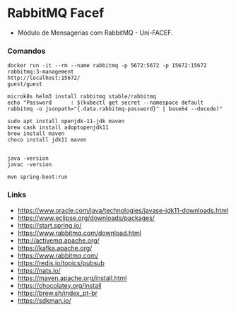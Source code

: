 # RabbitMQ Facef

- Módulo de Mensagerias com RabbitMQ - Uni-FACEF.

### Comandos

```
docker run -it --rm --name rabbitmq -p 5672:5672 -p 15672:15672 rabbitmq:3-management
http://localhost:15672/
guest/guest

microk8s helm3 install rabbitmq stable/rabbitmq
echo "Password      : $(kubectl get secret --namespace default rabbitmq -o jsonpath="{.data.rabbitmq-password}" | base64 --decode)"

sudo apt install openjdk-11-jdk maven
brew cask install adoptopenjdk11
brew install maven
choco install jdk11 maven


java -version
javac -version

mvn spring-boot:run

```

### Links

- https://www.oracle.com/java/technologies/javase-jdk11-downloads.html
- https://www.eclipse.org/downloads/packages/
- https://start.spring.io/
- https://www.rabbitmq.com/download.html
- http://activemq.apache.org/
- https://kafka.apache.org/
- https://www.rabbitmq.com/
- https://redis.io/topics/pubsub
- https://nats.io/
- https://maven.apache.org/install.html
- https://chocolatey.org/install
- https://brew.sh/index_pt-br
- https://sdkman.io/
